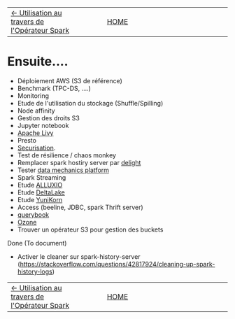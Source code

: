 <table style="width: 100%"><tr>
    <td style="width: 33%; text-align: left"><a href="utilisation_spark_operator.md"><- Utilisation au travers de l'Opérateur Spark</a></td>
    <td style="width: 33%; text-align: center"><a href="../README.md">HOME</a></td>
    <td style="width: 33%; text-align: right"></td>
</tr></table>

# Ensuite....

- Déploiement AWS (S3 de référence)
- Benchmark (TPC-DS, ....)
- Monitoring
- Etude de l'utilisation du stockage (Shuffle/Spilling)
- Node affinity
- Gestion des droits S3
- Jupyter notebook
- [Apache Livy](https://livy.incubator.apache.org/)
- Presto  
- [Securisation](http://spark.apache.org/docs/latest/security.html).
- Test de résilience / chaos monkey
- Remplacer spark hostiry server par [delight](https://github.com/datamechanics/delight)
- Tester [data mechanics platform](https://www.datamechanics.co/)
- Spark Streaming
- Etude [ALLUXIO](https://www.alluxio.io/)  
- Etude [DeltaLake](https://delta.io/)
- Etude [YuniKorn](http://yunikorn.apache.org/)
- Access (beeline, JDBC, spark Thrift server)
- [querybook](https://www.querybook.org/)
- [Ozone](https://ozone.apache.org/)
- Trouver un opérateur S3 pour gestion des buckets

Done (To document)

- Activer le cleaner sur spark-history-server (https://stackoverflow.com/questions/42817924/cleaning-up-spark-history-logs)

<table style="width: 100%"><tr>
    <td style="width: 33%; text-align: left"><a href="utilisation_spark_operator.md"><- Utilisation au travers de l'Opérateur Spark</a></td>
    <td style="width: 33%; text-align: center"><a href="../README.md">HOME</a></td>
    <td style="width: 33%; text-align: right"></td>
</tr></table>


